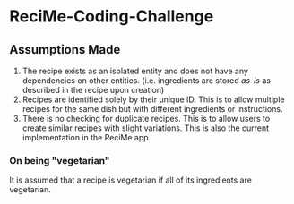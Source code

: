 # ReciMe-Coding-Challenge

## Assumptions Made
1. The recipe exists as an isolated entity and does not have any dependencies on other entities. (i.e. ingredients are 
stored _as-is_ as described in the recipe upon creation)
2. Recipes are identified solely by their unique ID. This is to allow multiple recipes for the same dish but with 
different ingredients or instructions.
3. There is no checking for duplicate recipes. This is to allow users to create similar recipes with slight variations. 
This is also the current implementation in the ReciMe app.

### On being "vegetarian"
It is assumed that a recipe is vegetarian if all of its ingredients are vegetarian.
